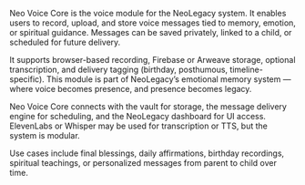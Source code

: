 Neo Voice Core is the voice module for the NeoLegacy system. It enables users to record, upload, and store voice messages tied to memory, emotion, or spiritual guidance. Messages can be saved privately, linked to a child, or scheduled for future delivery.

It supports browser-based recording, Firebase or Arweave storage, optional transcription, and delivery tagging (birthday, posthumous, timeline-specific). This module is part of NeoLegacy’s emotional memory system — where voice becomes presence, and presence becomes legacy.

Neo Voice Core connects with the vault for storage, the message delivery engine for scheduling, and the NeoLegacy dashboard for UI access. ElevenLabs or Whisper may be used for transcription or TTS, but the system is modular.

Use cases include final blessings, daily affirmations, birthday recordings, spiritual teachings, or personalized messages from parent to child over time.

